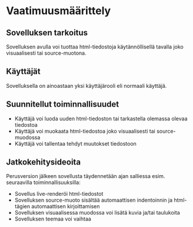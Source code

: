 # Vaatimuusmäärittely

## Sovelluksen tarkoitus

Sovelluksen avulla voi tuottaa html-tiedostoja käytännöllisellä tavalla joko visuaalisesti tai source-muotona.

## Käyttäjät

Sovelluksella on ainoastaan yksi käyttäjärooli eli normaali käyttäjä.

## Suunnitellut toiminnallisuudet

- Käyttäjä voi luoda uuden html-tiedoston tai tarkastella olemassa olevaa tiedostoa
- Käyttäjä voi muokaata html-tiedostoa joko visuaalisesti tai source-muodossa
- Käyttäjä voi tallentaa tehdyt muutokset tiedostoon

## Jatkokehitysideoita

Perusversion jälkeen sovellusta täydennetään ajan salliessa esim. seuraavilla toiminnallisuuksilla:

- Sovellus live-renderöi html-tiedostot
- Sovelluksen source-muoto sisältää automaattisen indentoinnin ja html-tägien automaattisen kirjoittamisen
- Sovelluksen visuaalisessa muodossa voi lisätä kuvia ja/tai taulukoita
- Sovelluksen teemaa voi vaihtaa